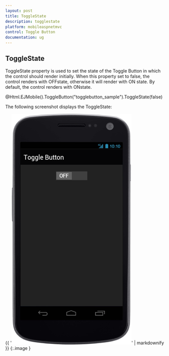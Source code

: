 ```yaml
---
layout: post
title: ToggleState
description: togglestate
platform: mobileaspnetmvc
control: Toggle Button
documentation: ug
---
```


## ToggleState

ToggleState property is used to set the state of the Toggle Button in which the control should render initially. When this property set to false, the control renders with OFFstate, otherwise it will render with ON state. By default, the control renders with ONstate.



@Html.EJMobile().ToggleButton("togglebutton_sample").ToggleState(false)



The following screenshot displays the ToggleState:

{{ '![C:/Users/vincentxavier/Desktop/Work/Documentation/Complete Doc/ToggleButton/images/android_1.png](ToggleState_images/ToggleState_img1.png)' | markdownify }}
{:.image }


